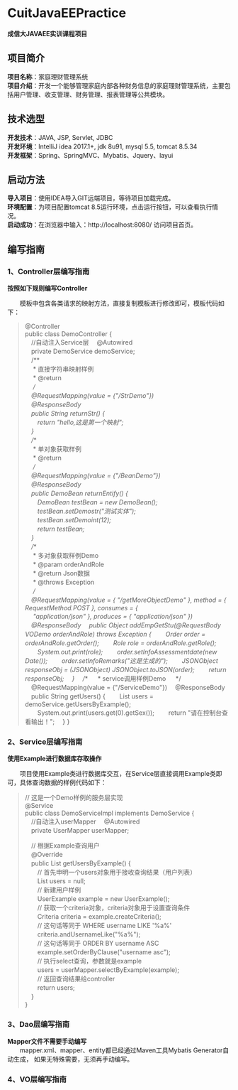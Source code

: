# CuitJavaEEPractice
**成信大JAVAEE实训课程项目**

## 项目简介  
**项目名称**：家庭理财管理系统  
**项目介绍**：开发一个能够管理家庭内部各种财务信息的家庭理财管理系统，主要包括用户管理、收支管理、财务管理、报表管理等公共模块。  

## 技术选型
**开发技术**：JAVA, JSP, Servlet, JDBC  
**开发环境**：IntelliJ idea 2017.1+, jdk 8u91, mysql 5.5, tomcat 8.5.34  
**开发框架**：Spring、SpringMVC、Mybatis、Jquery、layui

## 启动方法
**导入项目**：使用IDEA导入GIT远端项目，等待项目加载完成。  
**环境配置**：为项目配置tomcat 8.5运行环境，点击运行按钮，可以查看执行情况。    
**启动成功**：在浏览器中输入：http://localhost:8080/ 访问项目首页。  

## 编写指南

### 1、Controller层编写指南  
  
**按照如下规则编写Controller**  
  
&emsp;&emsp;模板中包含各类请求的映射方法，直接复制模板进行修改即可，模板代码如下：  
  
> @Controller  
> public class DemoController {  
> 　//自动注入Service层
> 　@Autowired  
> 　private DemoService demoService;  
> 　/**  
> 　 * 直接字符串映射样例  
> 　 * @return  
> 　 */  
> 　@RequestMapping(value = {"/StrDemo"})  
> 　@ResponseBody  
> 　public String returnStr() {  
> 　　return "hello,这是第一个映射";  
> 　}  
> 　/**  
> 　 * 单对象获取样例  
> 　 * @return  
> 　 */  
> 　@RequestMapping(value = {"/BeanDemo"})  
> 　@ResponseBody  
> 　public DemoBean returnEntify() {  
> 　　DemoBean testBean = new DemoBean();  
> 　　testBean.setDemostr("测试实体");  
> 　　testBean.setDemoint(12);  
> 　　return testBean;  
> 　}  
> 　/**  
> 　 * 多对象获取样例Demo  
> 　 * @param orderAndRole  
> 　 * @return Json数据  
> 　 * @throws Exception  
> 　 */  
> 　@RequestMapping(value = { "/getMoreObjectDemo" }, method = { RequestMethod.POST }, consumes = {  
> 　		"application/json" }, produces = { "application/json" })  
> 　@ResponseBody
> 　public Object addEmpGetStu(@RequestBody VODemo orderAndRole) throws Exception {
> 　　Order order = orderAndRole.getOrder();
> 　　Role role = orderAndRole.getRole();
> 　　System.out.print(role);
> 　　order.setInfoAssessmentdate(new Date());
> 　　order.setInfoRemarks("这是生成的");
> 　　JSONObject responseObj = (JSONObject) JSONObject.toJSON(order);
> 　　return responseObj;
> 　}
> 　/**
> 　 * service调用样例Demo
> 　 */
> 　@RequestMapping(value = {"/ServiceDemo"})
> 　@ResponseBody
> 　public String getUsers() {
> 　　List<User> users = demoService.getUsersByExample();
> 　　System.out.print(users.get(0).getSex());
> 　　return "请在控制台查看输出！";
> 　}
> }


### 2、Service层编写指南  
  
**使用Example进行数据库存取操作**  
  
&emsp;&emsp;项目使用Example类进行数据库交互，在Service层直接调用Example类即可，具体查询数据的样例代码如下：
  
> // 这是一个Demo样例的服务层实现  
> @Service  
> public class DemoServiceImpl implements DemoService {  
> 　//自动注入userMapper
> 　@Autowired  
> 　private UserMapper userMapper;  
>  
> 　// 根据Example查询用户  
> 　@Override  
> 　public List<User> getUsersByExample() {  
> 　　// 首先申明一个users对象用于接收查询结果（用户列表）  
> 　　List<User> users = null;  
> 　　// 新建用户样例  
> 　　UserExample example = new UserExample();  
> 　　// 获取一个criteria对象，criteria对象用于设置查询条件  
> 　　Criteria criteria = example.createCriteria();  
> 　　// 这句话等同于 WHERE username LIKE '%a%'  
> 　　criteria.andUsernameLike("%a%");   
> 　　// 这句话等同于 ORDER BY username ASC   
> 　　example.setOrderByClause("username asc");  
> 　　// 执行select查询，参数就是example  
> 　　users = userMapper.selectByExample(example);  
> 　　// 返回查询结果给controller  
> 　　return users;  
> 　}  
> }  

### 3、Dao层编写指南  
**Mapper文件不需要手动编写**  
&emsp;&emsp;mapper.xml、mapper、entity都已经通过Maven工具Mybatis Generator自动生成， 如果无特殊需要，无须再手动编写。


### 4、VO层编写指南
